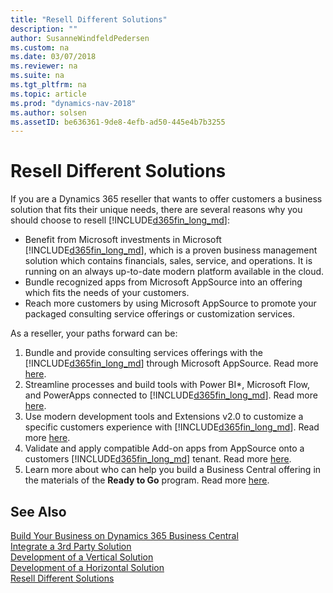 ```yaml
---
title: "Resell Different Solutions"
description: ""
author: SusanneWindfeldPedersen
ms.custom: na
ms.date: 03/07/2018
ms.reviewer: na
ms.suite: na
ms.tgt_pltfrm: na
ms.topic: article
ms.prod: "dynamics-nav-2018"
ms.author: solsen
ms.assetID: be636361-9de8-4efb-ad50-445e4b7b3255
---
```


# Resell Different Solutions
If you are a Dynamics 365 reseller that wants to offer customers a business solution that fits their unique needs, there are several reasons why you should choose to resell [!INCLUDE[d365fin_long_md](../includes/d365fin_long_md.md)]: 

- Benefit from Microsoft investments in Microsoft [!INCLUDE[d365fin_long_md](../includes/d365fin_long_md.md)], which is a proven business management solution which contains financials, sales, service, and operations. It is running on an always up-to-date modern platform available in the cloud. 
- Bundle recognized apps from Microsoft AppSource into an offering which fits the needs of your customers.
- Reach more customers by using Microsoft AppSource to promote your packaged consulting service offerings or customization services. 

As a reseller, your paths forward can be: 

1. Bundle and provide consulting services offerings with the [!INCLUDE[d365fin_long_md](../includes/d365fin_long_md.md)] through Microsoft AppSource. Read more [here](readiness-consulting.md).
2. Streamline processes and build tools with Power BI*, Microsoft Flow, and PowerApps connected to [!INCLUDE[d365fin_long_md](../includes/d365fin_long_md.md)]. Read more [here](readiness-no-code.md).
3. Use modern development tools and Extensions v2.0 to customize a specific customers experience with [!INCLUDE[d365fin_long_md](../includes/d365fin_long_md.md)]. Read more [here](readiness-add-on-apps.md). 
4. Validate and apply compatible Add-on apps from AppSource onto a customers [!INCLUDE[d365fin_long_md](../includes/d365fin_long_md.md)] tenant. Read more [here](readiness-add-on-apps.md).
5. Learn more about who can help you build a Business Central offering in the materials of the **Ready to Go** program. Read more [here](readiness-ready-to-go.md).

<!-- Examples of services provided by other resellers:  -->

## See Also
[Build Your Business on Dynamics 365 Business Central](readiness-welcome.md)  
[Integrate a 3rd Party Solution](readiness-thirdparty-solution.md)  
[Development of a Vertical Solution](readiness-develop-vertical.md)  
[Development of a Horizontal Solution](readiness-develop-horizontal.md)  
[Resell Different Solutions](readiness-reseller.md)  

 